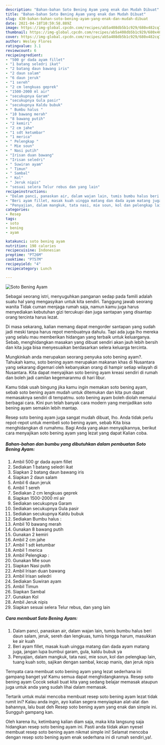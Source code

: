 ```yaml
---
description: "Bahan-bahan Soto Bening Ayam yang enak dan Mudah Dibuat"
title: "Bahan-bahan Soto Bening Ayam yang enak dan Mudah Dibuat"
slug: 430-bahan-bahan-soto-bening-ayam-yang-enak-dan-mudah-dibuat
date: 2021-04-18T10:59:58.889Z
image: https://img-global.cpcdn.com/recipes/ab5a408db5b1c929/680x482cq70/soto-bening-ayam-foto-resep-utama.jpg
thumbnail: https://img-global.cpcdn.com/recipes/ab5a408db5b1c929/680x482cq70/soto-bening-ayam-foto-resep-utama.jpg
cover: https://img-global.cpcdn.com/recipes/ab5a408db5b1c929/680x482cq70/soto-bening-ayam-foto-resep-utama.jpg
author: Wesley Flores
ratingvalue: 3.1
reviewcount: 6
recipeingredient:
- "500 gr dada ayam fillet"
- "1 batang seledri ikat"
- "2 batang daun bawang iris"
- "2 daun salam"
- "6 daun jeruk"
- "1 sereh"
- "2 cm lengkuas geprek"
- "1500-2000 ml air"
- "secukupnya Garam"
- "secukupnya Gula pasir"
- "secukupnya Kaldu bubuk"
- " Bumbu halus "
- "10 bawang merah"
- "8 bawang putih"
- "2 kemiri"
- "2 cm jahe"
- "1 sdt ketumbar"
- "1 merica"
- " Pelengkap "
- " Mie soun"
- " Nasi putih"
- "Irisan duan bawang"
- "Irisan seledri"
- " Suwiran ayam"
- " Timun"
- " Sambal"
- " Kol"
- " Jeruk nipis"
- "sesuai selera Telur rebus dan yang lain"
recipeinstructions:
- "Dalam panci, panaskan air, dalam wajan lain, tumis bumbu halus beri daun salam, jeruk, sereh dan lengkuas, tumis hingga harum, masukkan ke air kuah"
- "Beri ayam fillet, masak kuah uingga matang dan dada ayam matang juga, jangan lupa bumbui garam, gula, kaldu bubuk ya"
- "Penyajian, dalam mangkuk, tata nasi, mie soun, kol dan pelengkap lain, tuang kuah soto, sajikan dengan sambal, kecap manis, dan jeruk nipis"
categories:
- Resep
tags:
- soto
- bening
- ayam

katakunci: soto bening ayam 
nutrition: 198 calories
recipecuisine: Indonesian
preptime: "PT26M"
cooktime: "PT57M"
recipeyield: "4"
recipecategory: Lunch

---
```



![Soto Bening Ayam](https://img-global.cpcdn.com/recipes/ab5a408db5b1c929/680x482cq70/soto-bening-ayam-foto-resep-utama.jpg)

Sebagai seorang istri, menyuguhkan panganan sedap pada famili adalah suatu hal yang mengasyikan untuk kita sendiri. Tanggung jawab seorang  wanita Tidak cuman menjaga rumah saja, namun kamu juga harus menyediakan kebutuhan gizi tercukupi dan juga santapan yang disantap orang tercinta harus lezat.

Di masa  sekarang, kalian memang dapat mengorder santapan yang sudah jadi meski tanpa harus repot membuatnya dahulu. Tapi ada juga lho mereka yang selalu mau memberikan hidangan yang terbaik untuk keluarganya. Sebab, menghidangkan masakan yang dibuat sendiri akan jauh lebih bersih dan kita juga bisa menyesuaikan berdasarkan selera keluarga tercinta. 



Mungkinkah anda merupakan seorang penyuka soto bening ayam?. Tahukah kamu, soto bening ayam merupakan makanan khas di Nusantara yang sekarang digemari oleh kebanyakan orang di hampir setiap wilayah di Nusantara. Kita dapat menyajikan soto bening ayam kreasi sendiri di rumah dan boleh jadi camilan kegemaranmu di hari libur.

Kamu tidak usah bingung jika kamu ingin memakan soto bening ayam, sebab soto bening ayam mudah untuk ditemukan dan kita pun dapat memasaknya sendiri di tempatmu. soto bening ayam boleh diolah memalui berbagai cara. Kini pun telah banyak cara modern yang menjadikan soto bening ayam semakin lebih mantap.

Resep soto bening ayam juga sangat mudah dibuat, lho. Anda tidak perlu repot-repot untuk membeli soto bening ayam, sebab Kita bisa menghidangkan di rumahmu. Bagi Anda yang akan menyajikannya, berikut cara menyajikan soto bening ayam yang lezat yang dapat Kalian coba.

<!--inarticleads1-->

##### Bahan-bahan dan bumbu yang dibutuhkan dalam pembuatan Soto Bening Ayam:

1. Ambil 500 gr dada ayam fillet
1. Sediakan 1 batang seledri ikat
1. Siapkan 2 batang daun bawang iris
1. Siapkan 2 daun salam
1. Ambil 6 daun jeruk
1. Ambil 1 sereh
1. Sediakan 2 cm lengkuas geprek
1. Siapkan 1500-2000 ml air
1. Sediakan secukupnya Garam
1. Sediakan secukupnya Gula pasir
1. Sediakan secukupnya Kaldu bubuk
1. Sediakan  Bumbu halus :
1. Ambil 10 bawang merah
1. Gunakan 8 bawang putih
1. Gunakan 2 kemiri
1. Ambil 2 cm jahe
1. Ambil 1 sdt ketumbar
1. Ambil 1 merica
1. Ambil  Pelengkap :
1. Gunakan  Mie soun
1. Siapkan  Nasi putih
1. Ambil Irisan duan bawang
1. Ambil Irisan seledri
1. Sediakan  Suwiran ayam
1. Ambil  Timun
1. Siapkan  Sambal
1. Gunakan  Kol
1. Ambil  Jeruk nipis
1. Siapkan sesuai selera Telur rebus, dan yang lain




<!--inarticleads2-->

##### Cara membuat Soto Bening Ayam:

1. Dalam panci, panaskan air, dalam wajan lain, tumis bumbu halus beri daun salam, jeruk, sereh dan lengkuas, tumis hingga harum, masukkan ke air kuah
1. Beri ayam fillet, masak kuah uingga matang dan dada ayam matang juga, jangan lupa bumbui garam, gula, kaldu bubuk ya
1. Penyajian, dalam mangkuk, tata nasi, mie soun, kol dan pelengkap lain, tuang kuah soto, sajikan dengan sambal, kecap manis, dan jeruk nipis




Ternyata cara membuat soto bening ayam yang lezat sederhana ini gampang banget ya! Kamu semua dapat menghidangkannya. Resep soto bening ayam Cocok sekali buat kita yang sedang belajar memasak ataupun juga untuk anda yang sudah lihai dalam memasak.

Tertarik untuk mulai mencoba membuat resep soto bening ayam lezat tidak rumit ini? Kalau anda ingin, ayo kalian segera menyiapkan alat-alat dan bahannya, lalu buat deh Resep soto bening ayam yang enak dan simple ini. Sungguh gampang kan. 

Oleh karena itu, ketimbang kalian diam saja, maka kita langsung saja hidangkan resep soto bening ayam ini. Pasti anda tiidak akan nyesel membuat resep soto bening ayam nikmat simple ini! Selamat mencoba dengan resep soto bening ayam enak sederhana ini di rumah sendiri,ya!.

